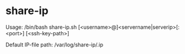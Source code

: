 # share-ip

Usage:
    /bin/bash share-ip.sh [\<username\>@]\<servername|serverip\>[:\<port\>] [\<ssh-key-path\>]

Default IP-file path: /var/log/share-ip/<servername>.ip
